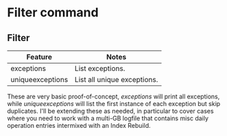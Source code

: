 # Filter command

## Filter

| Feature | Notes |
| --- | --- |
exceptions | List exceptions.
uniqueexceptions | List all unique exceptions.

These are very basic proof-of-concept, *exceptions* will print all exceptions, while *uniqueexceptions* will list the first instance of each exception but skip duplicates. I'll be extending these as needed, in particular to cover cases where you need to work with a multi-GB logfile that contains misc daily operation entries intermixed with an Index Rebuild.
